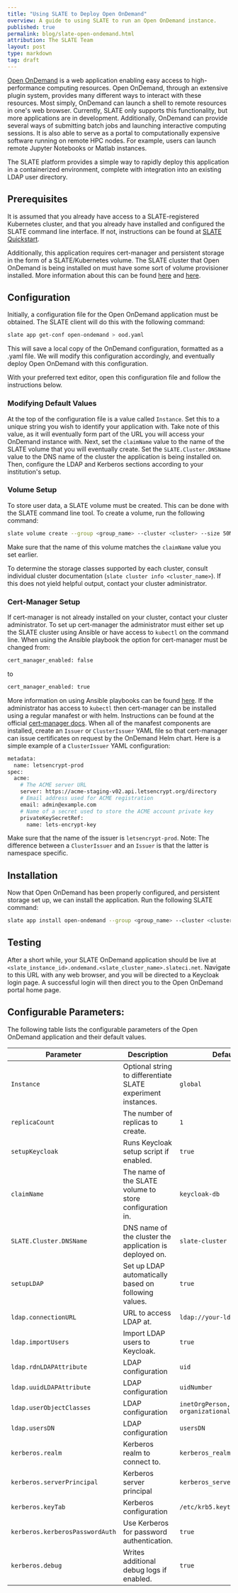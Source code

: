 ```yaml
---
title: "Using SLATE to Deploy Open OnDemand"
overview: A guide to using SLATE to run an Open OnDemand instance.
published: true
permalink: blog/slate-open-ondemand.html
attribution: The SLATE Team
layout: post
type: markdown
tag: draft
---
```



[Open OnDemand](https://openondemand.org/) is a web application enabling easy access to high-performance computing resources.
Open OnDemand, through an extensive plugin system, provides many different ways to interact with these resources.
Most simply, OnDemand can launch a shell to remote resources in one's web browser.
Currently, SLATE only supports this functionality, but more applications are
in development.
Additionally, OnDemand can provide several ways of submitting batch jobs and launching interactive computing sessions.
It is also able to serve as a portal to computationally expensive software running on remote HPC nodes.
For example, users can launch remote Jupyter Notebooks or Matlab instances.

The SLATE platform provides a simple way to rapidly deploy this application in
a containerized environment, complete with integration into an existing LDAP user directory.


<!--end_excerpt-->


## Prerequisites

It is assumed that you already have access to a SLATE-registered Kubernetes
cluster, and that you already have installed and configured the SLATE command
line interface.  If not, instructions can be found at 
[SLATE Quickstart](https://slateci.io/docs/quickstart/).  

Additionally, this application requires cert-manager and persistent storage in the form of a SLATE/Kubernetes volume. The SLATE cluster that Open OnDemand is being 
installed on must have some sort of volume provisioner installed.
More information about this can be found [here](https://slateci.io/docs/tools/client-manual.html#volume-commands) and [here](https://slateci.io/blog/persistent-volumes.html).


## Configuration

Initially, a configuration file for the Open OnDemand application must be
obtained. The SLATE client will do this with the following command:
```bash
slate app get-conf open-ondemand > ood.yaml
```

This will save a local copy of the OnDemand configuration, formatted as a 
.yaml file. We will modify this configuration accordingly, and eventually 
deploy Open OnDemand with this configuration.

With your preferred text editor, open this configuration file and follow the 
instructions below.


### Modifying Default Values

At the top of the configuration file is a value called `Instance`.
Set this to a unique string you wish to identify your application with.
Take note of this value, as it will eventually form part of the URL you will access your OnDemand instance with.
Next, set the `claimName` value to the name of the SLATE volume that you will eventually create.
Set the `SLATE.Cluster.DNSName` value to the DNS name of the cluster the application is being installed on.
Then, configure the LDAP and Kerberos sections according to your institution's setup.



### Volume Setup

To store user data, a SLATE volume must be created.
This can be done with the SLATE command line tool. To create a volume, run the
following command:
```bash
slate volume create --group <group_name> --cluster <cluster> --size 50M --storageClass <storage_class> <slate_volume_name>
```
Make sure that the name of this volume matches the `claimName` value you set earlier.

To determine the storage classes supported by each cluster, consult individual
cluster documentation (`slate cluster info <cluster_name>`). If this does not
yield helpful output, contact your cluster administrator.



### Cert-Manager Setup

If cert-manager is not already installed on your cluster, contact your cluster administrator. To set up cert-manager the administrator must either set up the SLATE cluster using Ansible or have access to `kubectl` on the command line. When using the Ansible playbook the option for cert-manager must be changed from:
```bash
cert_manager_enabled: false
```
to
```bash
cert_manager_enabled: true
```
More information on using Ansible playbooks can be found [here](https://slateci.io/docs/cluster/install-kubernetes-with-kubespray.html).
If the administrator has access to `kubectl` then cert-manager can be installed using a regular manafest or with helm. Instructions can be found at the official [cert-manager docs](https://cert-manager.io/docs/installation/kubernetes/).
When all of the manafest components are installed, create an `Issuer` or `ClusterIssuer` YAML file so that cert-manager can issue certificates on request by the OnDemand Helm chart. Here is a simple example of a `ClusterIssuer` YAML configuration:
```bash
metadata:
  name: letsencrypt-prod
spec:
  acme:
    # The ACME server URL
    server: https://acme-staging-v02.api.letsencrypt.org/directory
    # Email address used for ACME registration
    email: admin@example.com
    # Name of a secret used to store the ACME account private key
    privateKeySecretRef:
      name: lets-encrypt-key
```
Make sure that the name of the issuer is `letsencrypt-prod`.
Note: The difference between a `ClusterIssuer` and an `Issuer` is that the latter is namespace specific.



## Installation

Now that Open OnDemand has been properly configured, and persistent storage set
up, we can install the application. Run the following SLATE command:
```bash
slate app install open-ondemand --group <group_name> --cluster <cluster> --conf /path/to/ood.yaml
```


## Testing

After a short while, your SLATE OnDemand application should be live at
`<slate_instance_id>.ondemand.<slate_cluster_name>.slateci.net`.
Navigate to this URL with any web browser, and you will be directed to a
Keycloak login page. A successful login will then direct you to the Open OnDemand portal home page.


## Configurable Parameters:

The following table lists the configurable parameters of the Open OnDemand application and their default values.

|           Parameter           |           Description           |           Default           |
|-------------------------------|---------------------------------|-----------------------------|
|`Instance`| Optional string to differentiate SLATE experiment instances. |`global`|
|`replicaCount`| The number of replicas to create. |`1`|
|`setupKeycloak`| Runs Keycloak setup script if enabled. |`true`|
|`claimName`| The name of the SLATE volume to store configuration in. |`keycloak-db`| 
|`SLATE.Cluster.DNSName`| DNS name of the cluster the application is deployed on. |`slate-cluster`|
|`setupLDAP`| Set up LDAP automatically based on following values. |`true`| 
|`ldap.connectionURL`| URL to access LDAP at. |`ldap://your-ldap-here`| 
|`ldap.importUsers`| Import LDAP users to Keycloak. |`true`| 
|`ldap.rdnLDAPAttribute`| LDAP configuration |`uid`| 
|`ldap.uuidLDAPAttribute`| LDAP configuration |`uidNumber`| 
|`ldap.userObjectClasses`| LDAP configuration |`inetOrgPerson, organizationalPerson`| 
|`ldap.usersDN`| LDAP configuration |`usersDN`| 
|`kerberos.realm`| Kerberos realm to connect to. |`kerberos_realm`| 
|`kerberos.serverPrincipal`| Kerberos server principal |`kerberos_server_principal`| 
|`kerberos.keyTab`| Kerberos configuration |`/etc/krb5.keytab`| 
|`kerberos.kerberosPasswordAuth`| Use Kerberos for password authentication. |`true`| 
|`kerberos.debug`| Writes additional debug logs if enabled. |`true`| 

